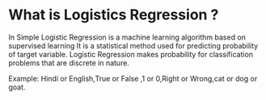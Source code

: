 # What is Logistics Regression ?
                         
In Simple Logistic Regression is a machine learning algorithm based on supervised learning
It is a statistical method used for predicting probability of target variable. Logistic Regression makes probability for classification problems that are discrete in nature.

Example: Hindi or English,True or False ,1 or 0,Right or Wrong,cat or dog or goat. 
